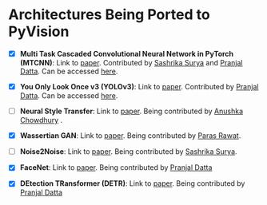 # Architectures Being Ported to PyVision

- [x] **Multi Task Cascaded Convolutional Neural Network in PyTorch (MTCNN)**: Link to [paper](https://arxiv.org/pdf/1604.02878.pdf). Contributed by [Sashrika Surya](https://github.com/sashrika15) and [Pranjal Datta](https://github.com/pranjaldatta). Can be accessed [here](https://github.com/pranjaldatta/PyVision/tree/master/pyvision/mtcnn).

- [x] **You Only Look Once v3 (YOLOv3)**: Link to [paper](https://arxiv.org/pdf/1804.02767.pdf). Contributed by [Pranjal Datta](https://github.com/pranjaldatta). Can be accessed [here](https://github.com/pranjaldatta/PyVision/tree/master/pyvision/detection/yolov3).

- [ ] **Neural Style Transfer**: Link to [paper](https://arxiv.org/pdf/1508.06576.pdf). Being contributed by [Anushka Chowdhury](https://github.com/Anushka0805) .

- [x] **Wassertian GAN**: Link to [paper](https://arxiv.org/pdf/1701.07875.pdf). Being contributed by [Paras Rawat](https://github.com/TrizteX).

- [ ] **Noise2Noise**: Link to [paper](https://arxiv.org/pdf/1803.04189.pdf). Being contributed by [Sashrika Surya](https://github.com/sashrika15).

- [x] **FaceNet**: Link to [paper](https://arxiv.org/pdf/1503.03832.pdf). Being contributed by [Pranjal Datta](https://github.com/pranjaldatta)

- [x] **DEtection TRansformer (DETR)**: Link to [paper](https://scontent.fccu3-1.fna.fbcdn.net/v/t39.8562-6/101177000_245125840263462_1160672288488554496_n.pdf?_nc_cat=104&_nc_sid=ae5e01&_nc_ohc=sU420_xbxT8AX9LfbKI&_nc_ht=scontent.fccu3-1.fna&oh=455f6284084dfccdf0b9b39a878d290f&oe=5F0EB147). Being contributed by [Pranjal Datta](https://github.com/pranjaldatta)
